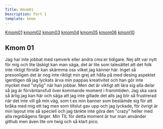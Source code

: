 ```yaml
---
Title: Kmom01
Description: Part 1
template: kmom
---
```


<div class="sidemenu">
    <a href="kmom01">Kmom01</a>
    <a href="kmom02">kmom02</a>
    <a href="kmom03">kmom03</a>
    <a href="kmom04">kmom04</a>
    <a href="kmom05">kmom05</a>
    <a href="kmom06">kmom06</a>
    <a href="kmom10">kmom10</a>
</div>
<div class=redovisningstext-box>
    <h2>Kmom 01</h2>
    <p>
    Jag har inte jobbat med ramverk eller andra cms:er tidigare. Nej allt var nytt för mig och lite läskigt kan man säga, det är lite som talesättet 
    att det folk inte riktigt förstår kan skärmma oss vilket jag känner här. Inget så presonligen det är nog inte riktigt min grej att hålla på
    med desing aspektet igentligen då jag lyckats ärva min pappas kreativitet och han gör inte mycket med "stylig" när han jobbar. Men det är 
    viktigt att lära sig alla delar så jag är förväntansfull över kommande moment i frammtiden. Jag ska vara så ärlig jag kan här och säga att jag 
    inte gillade det alls jag blir så frustrerad när det inte vill gå min väg, som t.ex min banner som bestämde sig för att bråka med mig ett tag
    men som tillslut gav upp och jag lyckade, för övrigt är min layout inte så speciell och jag tänkte inte göra den "crazy" heller med alla regnbågens
    färger. Min TIL för detta moment är hur man använder github men även lite om twig och så klart pico.
    </p>
</div>